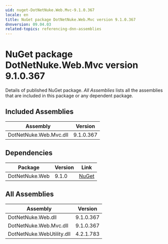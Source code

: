 ```yaml
---
uid: nuget-DotNetNuke.Web.Mvc-9.1.0.367
locale: en
title: NuGet package DotNetNuke.Web.Mvc version 9.1.0.367
dnnversion: 09.04.03
related-topics: referencing-dnn-assemblies
---
```


# NuGet package DotNetNuke.Web.Mvc version 9.1.0.367
Details of published NuGet package.
*All Assemblies* lists all the assemblies that are included in this package or any dependent package.

## Included Assemblies

|Assembly|Version|
|---|---|
|DotNetNuke.Web.Mvc.dll|9.1.0.367|

## Dependencies

|Package|Version|Link|
|---|---|---|
|DotNetNuke.Web|9.1.0|[NuGet](https://www.nuget.org/packages/DotNetNuke.Web/9.1.0)|

## All Assemblies

|Assembly|Version|
|---|---|
|DotNetNuke.Web.dll|9.1.0.367|
|DotNetNuke.Web.Mvc.dll|9.1.0.367|
|DotNetNuke.WebUtility.dll|4.2.1.783|


